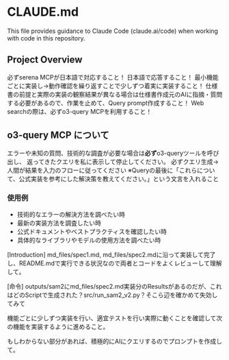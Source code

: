 # CLAUDE.md



This file provides guidance to Claude Code (claude.ai/code) when working with code in this repository.

## Project Overview
必ずserena MCPが日本語で対応すること！
日本語で応答すること！
最小機能ごとに実装し→動作確認を繰り返すことで少しずつ着実に実装すること！
仕様書の前提と実際の実装の観察結果が異なる場合は仕様書作成元のAIに指摘・質問する必要があるので、作業を止めて、Query prompt作成すること！
Web searchの際は、必ずo3-query MCPを利用すること！

## o3-query MCP について
エラーや未知の質問、技術的な調査が必要な場合は**必ず**o3-queryツールを呼び出し、
返ってきたクエリを私に表示して停止してください。
必ずクエリ生成→人間が結果を入力のフローに従ってください
※Queryの最後に「これらについて、公式実装を参考にした解決策を教えてください。」という文言を入れること

### 使用例
- 技術的なエラーの解決方法を調べたい時
- 最新の実装方法を調査したい時  
- 公式ドキュメントやベストプラクティスを確認したい時
- 具体的なライブラリやモデルの使用方法を調べたい時

[Introduction]
md_files/spec1.md, md_files/spec2.mdに沿って実装して完了し、README.mdで実行できる状況なので両者とコードをよくレビューして理解して。

[命令]
outputs/sam2にmd_files/spec2.md実装分のResultsがあるのだが、これはどのScriptで生成された？src/run_sam2_v2.py？そこら辺を確かめて失効してみて



機能ごとに少しずつ実装を行い、適宜テストを行い実際に動くことを確認して次の機能を実装するように進めること。

もしわからない部分があれば、積極的にAIにクエリするのでプロンプトを作成して。